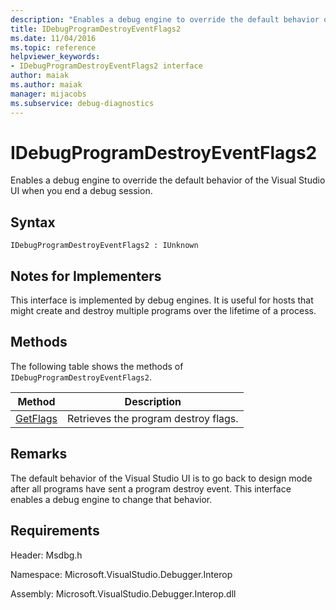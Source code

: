 ```yaml
---
description: "Enables a debug engine to override the default behavior of the Visual Studio UI when you end a debug session."
title: IDebugProgramDestroyEventFlags2
ms.date: 11/04/2016
ms.topic: reference
helpviewer_keywords:
- IDebugProgramDestroyEventFlags2 interface
author: maiak
ms.author: maiak
manager: mijacobs
ms.subservice: debug-diagnostics
---
```

# IDebugProgramDestroyEventFlags2

Enables a debug engine to override the default behavior of the Visual Studio UI when you end a debug session.

## Syntax

```
IDebugProgramDestroyEventFlags2 : IUnknown
```

## Notes for Implementers
 This interface is implemented by debug engines. It is useful for hosts that might create and destroy multiple programs over the lifetime of a process.

## Methods
 The following table shows the methods of `IDebugProgramDestroyEventFlags2`.

|Method|Description|
|------------|-----------------|
|[GetFlags](../../../extensibility/debugger/reference/idebugprogramdestroyeventflags2-getflags.md)|Retrieves the program destroy flags.|

## Remarks
 The default behavior of the Visual Studio UI is to go back to design mode after all programs have sent a program destroy event. This interface enables a debug engine to change that behavior.

## Requirements
 Header: Msdbg.h

 Namespace: Microsoft.VisualStudio.Debugger.Interop

 Assembly: Microsoft.VisualStudio.Debugger.Interop.dll
